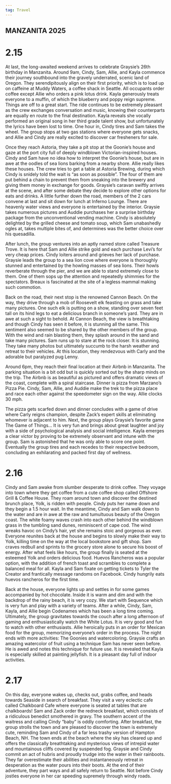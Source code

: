 ```yaml
---
tag: Travel
---
```


## MANZANITA 2025

# 2.15 	

At last, the long-awaited weekend arrives to celebrate Graysie’s 26th birthday in Manzanita. Around 9am, Cindy, Sam, Allie, and Kayla commence their journey southbound into the gravely underrated, scenic land of Oregon. They serendipitously align on their first priority, which is to load up on caffeine at Muddy Waters, a coffee shack in Seattle. All occupants order coffee except Allie who orders a pink lotus drink. Kayla generously treats everyone to a muffin, of which the blueberry and poppy reign supreme. Things are off to a great start. The ride continues to be extremely pleasant as the crew exchanges conversation and music, knowing their counterparts are equally en route to the final destination. Kayla reveals she vocally performed an original song in her third grade talent show, but unfortunately the lyrics have been lost to time. One hour in, Cindy tires and Sam takes the wheel. The group stops at two gas stations where everyone gets snacks, and Allie and Cindy are really excited to discover car fresheners for sale. 

Once they reach Astoria, they take a pit stop at the Goonie’s house and gaze at the port city full of deeply windblown Victorian-inspired houses. Cindy and Sam have no idea how to interpret the Goonie’s house, but are in awe at the oodles of sea lions barking from a nearby shore. Allie really likes these houses. The crew tries to get a table at Astoria Brewing, during which Cindy is snidely told the wait is “as soon as possible”. The four of them are put behind a chain to prevent them from sneaking into the brewery and giving them money in exchange for goods. Graysie’s caravan swiftly arrives at the scene, and after some debate they decide to explore other options for eats and drinks. A little further down the road, members of the 2 cars convene at last and sit down for lunch at Inferno Lounge. There are heavenly water views and everyone is entertained by the interior. Graysie takes numerous pictures and Auddie purchases her a surprise birthday package from the unconventional vending machine. Cindy is absolutely delighted by the grilled cheese and tomato soup, which Sam unabashedly ogles at, takes multiple bites of, and determines was the better choice over his quesadilla. 

After lunch, the group ventures into an aptly named store called Treasure Trove. It is here that Sam and Allie strike gold and each purchase Levi’s for very cheap prices. Cindy loiters around and grieves her lack of purchase. Graysie leads the group to a sea lion cove where everyone is thoroughly stunned and entertained by the howling masses of sea lions. Their howls reverberate through the pier, and we are able to stand extremely close to them. One of them sops up the attention and repeatedly shimmies for the spectators. Breaux is fascinated at the site of a legless mammal making such commotion.

Back on the road, their next stop is the renowned Cannon Beach. On the way, they drive through a mob of Roosevelt elk feasting on grass and take many pictures. One such elk is putting on a show, standing over seven feet tall on its hind legs to eat a delicious branch in someone’s yard. They are in awe at such a sight to behold. At Cannon Beach, the view is breathtaking and though Cindy has seen it before, it is stunning all the same. This sentiment also seemed to be shared by the other members of the group. With the wind and rain blasting them, they splash around in the sand and take many pictures. Sam runs up to stare at the rock closer. It is stunning. They take many photos but ultimately succumb to the harsh weather and retreat to their vehicles. At this location, they rendezvous with Carly and the adorable but paralyzed pug Lenny. 

Around 6pm, they reach their final location at their Airbnb in Manzanita. The parking situation is a bit odd but is quickly sorted out by the sharp minds on the trip. The Airbnb is as beautiful as pictured and offers dramatic views of the coast, complete with a spiral staircase. Dinner is pizza from Marzano’s Pizza Pie. Cindy, Sam, Allie, and Auddie make the trek to the pizza place and race each other against the speedometer sign on the way. Allie clocks 30 mph. 

The pizza gets scarfed down and dinner concludes with a game of drive where Carly reigns champion, despite Zack’s expert skills at eliminating whomever is adjacent to him. Next, the group plays Graysie’s favorite game The Game of Things… It is very fun and brings about great laughter and joy with a side of psychological analysis and social intelligence. Kayla emerges a clear victor by proving to be extremely observant and intune with the group. Sam is astonished that he was only able to score one point. Eventually the group tires and each recedes to their respective bedroom, concluding an exhilarating and packed first day of wellness.

# 2.16

Cindy and Sam awake from slumber desperate to drink coffee. They voyage into town where they get coffee from a cute coffee shop called Offshore Grill & Coffee House. They roam around town and discover the destined brunch place, Yolk, is ridden with people. Cindy puts her name down and they begin a 1.5 hour wait. In the meantime, Cindy and Sam walk down to the water and are in awe at the raw and tumultuous beauty of the Oregon coast. The white foamy waves crash into each other behind the windblown grass in the tumbling sand dunes, reminiscent of cape cod. The wind wreaks havoc on Cindy’s hair, yet she remains stoic and gorgeous as ever. Everyone reunites back at the house and begins to slowly make their way to Yolk, killing time on the way at the local bookstore and gift shop. Sam craves redbull and sprints to the grocery store alone to secure his boost of energy. After what feels like hours, the group finally is seated at the esteemed Yolk and orders delicious food. Huevos Rancheros was a popular option, with the addition of french toast and scrambles to complete a balanced meal for all. Kayla and Sam fixate on getting tickets to Tyler the Creator and frantically message randoms on Facebook. Cindy hungrily eats huevos rancheros for the first time. 

Back at the house, everyone lights up and settles in for some games accompanied by hot chocolate. Inside it is warm and dim and with the backdrop of the rainy beach, it is very cozy. We start with Sequence which is very fun and play with a variety of teams. After a while, Cindy, Sam, Kayla, and Allie begin Codenames which has been a long time coming. Ultimately, the group gravitates towards the couch after a long afternoon of gaming and enthusiastically watch the White Lotus. It is very good and fun to watch with other enthusiasts. Allie heroically puts in an order for Mexican food for the group, memorizing everyone’s order in the process. The night ends with more activities: The Goonies and watercoloring. Graysie crafts an amazing watercolor of fruit using a technique Sam has never seen before. He is awed and notes this technique for future use. It is revealed that Kayla is especially skilled at painting jellyfish. It is a pleasant day full of indoor activities.

# 2.17

On this day, everyone wakes up, checks out, grabs coffee, and heads towards Seaside in search of breakfast. They visit a very eclectic cafe called Chalkboard Cafe where everyone is seated at tables that are chalkboards! Sam and Zack order the redneck breakfast, which consists of a ridiculous benedict smothered in gravy. The southern accent of the waitress and calling Cindy “baby” is oddly comforting. After breakfast, the group strolls the town and are pleased to discover the town is extremely cute, reminding Sam and Cindy of a far less trashy version of Hampton Beach, NH. The town ends at the beach where the sky has cleared up and offers the classically breathtaking and mysterious views of intrepid water and mountainous cliffs covered by suspended fog. Graysie and Cindy commit an act of hubris and proudly trudge into the water in their rainboots. They far overestimate their abilities and instantaneously retreat in desperation as the water pours into their boots. At the end of their adventure, they part ways and all safely return to Seattle. Not before Cindy jostles everyone in her car speeding supremely through windy roads.

